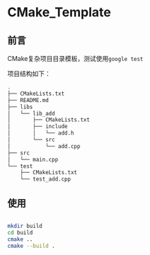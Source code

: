 # CMake_Template

## 前言

CMake复杂项目目录模板，测试使用`google test`

项目结构如下：

~~~bash
.
├── CMakeLists.txt
├── README.md
├── libs
│   └── lib_add
│       ├── CMakeLists.txt
│       ├── include
│       │   └── add.h
│       └── src
│           └── add.cpp
├── src
│   └── main.cpp
└── test
    ├── CMakeLists.txt
    └── test_add.cpp
~~~

## 使用

~~~bash

mkdir build
cd build
cmake ..
cmake --build .
~~~




